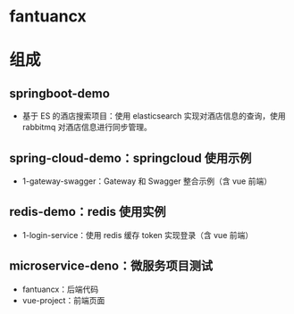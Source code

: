 # fantuancx

# 组成

## springboot-demo

- 基于 ES 的酒店搜索项目：使用 elasticsearch 实现对酒店信息的查询，使用 rabbitmq 对酒店信息进行同步管理。

## spring-cloud-demo：springcloud 使用示例

- 1-gateway-swagger：Gateway 和 Swagger 整合示例（含 vue 前端）

## redis-demo：redis 使用实例

- 1-login-service：使用 redis 缓存 token 实现登录（含 vue 前端）

## microservice-deno：微服务项目测试

- fantuancx：后端代码
- vue-project：前端页面
